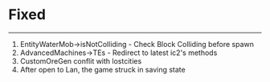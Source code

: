 # Fixed
---
1. EntityWaterMob->isNotColliding - Check Block Colliding before spawn
2. AdvancedMachines->TEs - Redirect to latest ic2's methods
3. CustomOreGen conflit with lostcities
4. After open to Lan, the game struck in saving state 